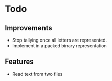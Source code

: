 # Todo

## Improvements

* Stop tallying once all letters are represented.
* Implement in a packed binary representation

## Features

* Read text from two files

